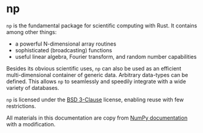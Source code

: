 # np
`np` is the fundamental package for scientific computing with Rust.
It contains among other things:

- a powerful N-dimensional array routines
- sophisticated (broadcasting) functions
- useful linear algebra, Fourier transform, and random number capabilities

Besides its obvious scientific uses, `np` can also be used as an efficient
multi-dimensional container of generic data. Arbitrary data-types can be defined.
This allows `np` to seamlessly and speedily integrate with a wide variety
of databases.

`np` is licensed under the [BSD 3-Clause](https://github.com/pyk/np/blob/master/LICENSE)
license, enabling reuse with few restrictions.

All materials in this documentation are copy from
[NumPy documentation](http://www.numpy.org/) with a modification.
